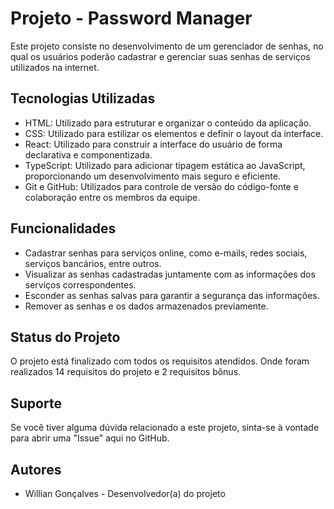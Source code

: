 # Projeto - Password Manager

Este projeto consiste no desenvolvimento de um gerenciador de senhas, no qual os usuários poderão cadastrar e gerenciar suas senhas de serviços utilizados na internet.

## Tecnologias Utilizadas
- HTML: Utilizado para estruturar e organizar o conteúdo da aplicação.
- CSS: Utilizado para estilizar os elementos e definir o layout da interface.
- React: Utilizado para construir a interface do usuário de forma declarativa e componentizada.
- TypeScript: Utilizado para adicionar tipagem estática ao JavaScript, proporcionando um desenvolvimento mais seguro e eficiente.
- Git e GitHub: Utilizados para controle de versão do código-fonte e colaboração entre os membros da equipe.

## Funcionalidades
- Cadastrar senhas para serviços online, como e-mails, redes sociais, serviços bancários, entre outros.
- Visualizar as senhas cadastradas juntamente com as informações dos serviços correspondentes.
- Esconder as senhas salvas para garantir a segurança das informações.
- Remover as senhas e os dados armazenados previamente.

## Status do Projeto
O projeto está finalizado com todos os requisitos atendidos. Onde foram realizados 14 requisitos do projeto e 2 requisitos bônus.

## Suporte
Se você tiver alguma dúvida relacionado a este projeto, sinta-se à vontade para abrir uma "Issue" aqui no GitHub.

## Autores
- Willian Gonçalves - Desenvolvedor(a) do projeto

<!-- ## Agradecimentos
Gostaríamos de agradecer a todos os colaboradores que contribuíram para o desenvolvimento deste projeto. Seu apoio e dedicação foram fundamentais para o seu sucesso. -->

<!-- # :construction: README em construção ! :construction:
Olá, Tryber!
Esse é apenas um arquivo inicial para o README do seu projeto.
É essencial que você preencha esse documento por conta própria, ok?
Não deixe de usar nossas dicas de escrita de README de projetos, e deixe sua criatividade brilhar!
:warning: IMPORTANTE: você precisa deixar nítido:
- quais arquivos/pastas foram desenvolvidos por você; 
- quais arquivos/pastas foram desenvolvidos por outra pessoa estudante;
- quais arquivos/pastas foram desenvolvidos pela Trybe.
-->